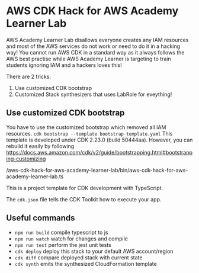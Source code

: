 # AWS CDK Hack for AWS Academy Learner Lab

AWS Academy Learner Lab disallows everyone creates any IAM resources and most of the AWS services do not work or need to do it in a hacking way!
You cannot run AWS CDK in a standard way as it always follows the AWS best practise while AWS Academy Learner is targeting to train students ignoring IAM and a hackers loves this!

There are 2 tricks: 
1. Use customized CDK bootstrap
2. Customized Stack synthesizers that uses LabRole for eveything!

## Use customized CDK bootstrap
You have to use the customized bootstrap which removed all IAM resources.
```cdk bootstrap --template bootstrap-template.yaml```
This template is developed under CDK 2.23.0 (build 50444aa).
However, you can rebuild it easily by following 
https://docs.aws.amazon.com/cdk/v2/guide/bootstrapping.html#bootstrapping-customizing


/aws-cdk-hack-for-aws-academy-learner-lab/bin/aws-cdk-hack-for-aws-academy-learner-lab.ts

This is a project template for CDK development with TypeScript.

The `cdk.json` file tells the CDK Toolkit how to execute your app.

## Useful commands

* `npm run build`   compile typescript to js
* `npm run watch`   watch for changes and compile
* `npm run test`    perform the jest unit tests
* `cdk deploy`      deploy this stack to your default AWS account/region
* `cdk diff`        compare deployed stack with current state
* `cdk synth`       emits the synthesized CloudFormation template
